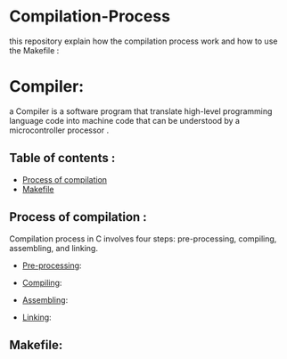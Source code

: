 # Compilation-Process
this repository explain how the compilation process work  and how to use the Makefile :
# Compiler:
a Compiler is a software program that translate high-level programming language code into machine code that can be understood by a microcontroller processor .

## Table of contents :
- [Process of compilation ](#Process-of-compilation)
- [Makefile](#Makefile)
## Process of compilation :
Compilation process in C involves four steps: pre-processing, compiling, assembling, and linking.
- [Pre-processing](#Pre-processing):
  
- [Compiling](#Compiling):
  
- [Assembling](#Assembling):
  
- [Linking](#Linking):

## Makefile:  
